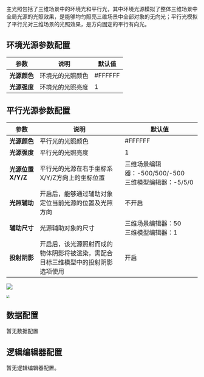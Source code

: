 主光照包括了三维场景中的环境光和平行光，其中环境光源模拟了整体三维场景中全局光源的光照效果，是能够均匀照亮三维场景中全部对象的无向光；平行光模拟了平行光对三维场景的光照效果，是方向固定的平行有向光。

## 环境光源参数配置
| 参数 | 说明 | 默认值 |
| --- | --- | --- |
| **光源颜色** | 环境光的光照颜色 |#FFFFFF |
| **光源强度** | 环境光的光照亮度 | 1 |

## 平行光源参数配置
| 参数 | 说明 | 默认值 |
| --- | --- | --- |
| **光源颜色** | 平行光的光照颜色 |#FFFFFF |
| **光源强度** | 平行光的光照亮度 | 1 |
| **光源位置X/Y/Z** | 平行光的光源在右手坐标系X/Y/Z方向上的坐标位置 | 三维场景编辑器：-500/500/-500 <br /> 三维模型编辑器：-5/5/0|
| **光照辅助** | 开启后，能够通过辅助对象定位当前光源的位置及光照方向 | 不开启 |
| **辅助尺寸** | 光源辅助对象的尺寸 | 三维场景编辑器：50 <br /> 三维模型编辑器：1 |
| **投射阴影** | 开启后，该光源照射而成的物体阴影将被渲染，需配合目标三维模型中的投射阴影选项使用 | 开启 |

![](https://qcloudimg.tencent-cloud.cn/raw/e6c276bbcf5d5f77fefcea617116cba7.jpg)

<img src="https://qcloudimg.tencent-cloud.cn/raw/df979ce01ffe2b6e2a11003c9c2d31f3.jpg"  style="zoom:50%;">

## 数据配置
暂无数据配置

## 逻辑编辑器配置
暂无逻辑编辑器配置。
